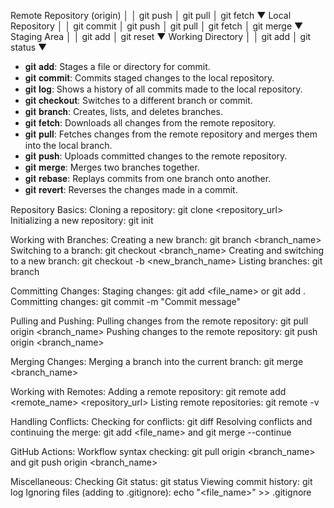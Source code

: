 Remote Repository
      (origin)
        │
        │ git push
        │ git pull
        │ git fetch
        ▼
   Local Repository
        │
        │ git commit
        │ git push
        │ git pull
        │ git fetch
        │ git merge
        ▼
    Staging Area
        │
        │ git add
        │ git reset
        ▼
   Working Directory
        │
        │ git add
        │ git status
        ▼
- 𝐠𝐢𝐭 𝐚𝐝𝐝: Stages a file or directory for commit.
- 𝐠𝐢𝐭 𝐜𝐨𝐦𝐦𝐢𝐭: Commits staged changes to the local repository.
- 𝐠𝐢𝐭 𝐥𝐨𝐠: Shows a history of all commits made to the local repository.
- 𝐠𝐢𝐭 𝐜𝐡𝐞𝐜𝐤𝐨𝐮𝐭: Switches to a different branch or commit.
- 𝐠𝐢𝐭 𝐛𝐫𝐚𝐧𝐜𝐡: Creates, lists, and deletes branches.
- 𝐠𝐢𝐭 𝐟𝐞𝐭𝐜𝐡: Downloads all changes from the remote repository.
- 𝐠𝐢𝐭 𝐩𝐮𝐥𝐥: Fetches changes from the remote repository and merges them into the local branch.
- 𝐠𝐢𝐭 𝐩𝐮𝐬𝐡: Uploads committed changes to the remote repository.
- 𝐠𝐢𝐭 𝐦𝐞𝐫𝐠𝐞: Merges two branches together.
- 𝐠𝐢𝐭 𝐫𝐞𝐛𝐚𝐬𝐞: Replays commits from one branch onto another.
- 𝐠𝐢𝐭 𝐫𝐞𝐯𝐞𝐫𝐭: Reverses the changes made in a commit.


Repository Basics:
Cloning a repository: git clone <repository_url>
Initializing a new repository: git init

Working with Branches:
Creating a new branch: git branch <branch_name>
Switching to a branch: git checkout <branch_name>
Creating and switching to a new branch: git checkout -b <new_branch_name>
Listing branches: git branch

Committing Changes:
Staging changes: git add <file_name> or git add .
Committing changes: git commit -m "Commit message"

Pulling and Pushing:
Pulling changes from the remote repository: git pull origin <branch_name>
Pushing changes to the remote repository: git push origin <branch_name>

Merging Changes:
Merging a branch into the current branch: git merge <branch_name>

Working with Remotes:
Adding a remote repository: git remote add <remote_name> <repository_url>
Listing remote repositories: git remote -v

Handling Conflicts:
Checking for conflicts: git diff
Resolving conflicts and continuing the merge: git add <file_name> and git merge --continue

GitHub Actions:
Workflow syntax checking: git pull origin <branch_name> and git push origin <branch_name>

Miscellaneous:
Checking Git status: git status
Viewing commit history: git log
Ignoring files (adding to .gitignore): echo "<file_name>" >> .gitignore



